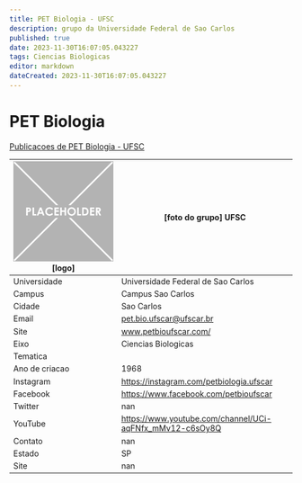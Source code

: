 ```yaml
---
title: PET Biologia - UFSC
description: grupo da Universidade Federal de Sao Carlos
published: true
date: 2023-11-30T16:07:05.043227
tags: Ciencias Biologicas
editor: markdown
dateCreated: 2023-11-30T16:07:05.043227
---
```


# PET Biologia

[Publicacoes de PET Biologia - UFSC](/atividade/57PETBiologiaUFSC/feed.md)

| ![placeholder.png](/placeholder.png) [logo] | [foto do grupo] UFSC         |
| ------------------------------------------- | ------------------------------------------------- |
| Universidade                                | Universidade Federal de Sao Carlos      |
| Campus                                      | Campus Sao Carlos            |
| Cidade                                      | Sao Carlos             |
| Email                                       | pet.bio.ufscar@ufscar.br             |
| Site                                        | www.petbioufscar.com/              |
| Eixo                                        | Ciencias Biologicas              |
| Tematica                                    |           |
| Ano de criacao                              | 1968        |
| Instagram                                   | https://instagram.com/petbiologia.ufscar         |
| Facebook                                    | https://www.facebook.com/petbioufscar          |
| Twitter                                     | nan           |
| YouTube                                     | https://www.youtube.com/channel/UCi-aqFNfx_mMv12-c6sOy8Q           |
| Contato                                     | nan         |
| Estado                                      |  SP            |
| Site                                        | nan |
